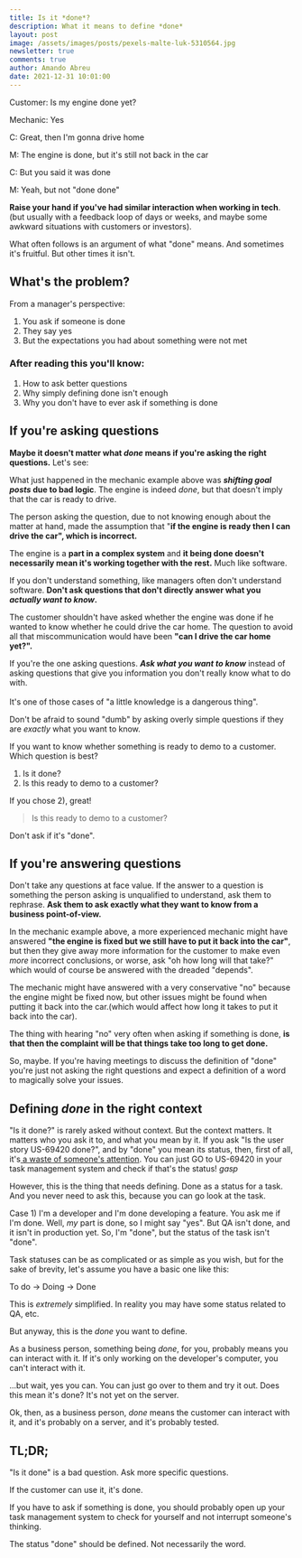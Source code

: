 ```yaml
---
title: Is it *done*?
description: What it means to define *done*
layout: post
image: /assets/images/posts/pexels-malte-luk-5310564.jpg
newsletter: true
comments: true
author: Amando Abreu
date: 2021-12-31 10:01:00
---
```

Customer: Is my engine done yet?

Mechanic: Yes

C: Great, then I'm gonna drive home

M: The engine is done, but it's still not back in the car

C: But you said it was done

M: Yeah, but not "done done"

**Raise your hand if you've had similar interaction when working in tech**. (but usually with a feedback loop of days or weeks, and maybe some awkward situations with customers or investors). 

What often follows is an argument of what "done" means. And sometimes it's fruitful. But other times it isn't. 

## What's the problem?

From a manager's perspective:

1. You ask if someone is done
2. They say yes
3. But the expectations you had about something were not met

### After reading this you'll know:

1. How to ask better questions
2. Why simply defining done isn't enough
3. Why you don't have to ever ask if something is done

## If you're asking questions

**Maybe it doesn't matter what *done* means if you're asking the right questions.** Let's see:

What just happened in the mechanic example above was ***shifting goal posts* due to bad logic**. The engine is indeed *done*, but that doesn't imply that the car is ready to drive. 

The person asking the question, due to not knowing enough about the matter at hand, made the assumption that "**if the engine is ready then I can drive the car", which is incorrect.** 

The engine is a **part in a complex system** and **it being done doesn't necessarily mean it's working together with the rest.** Much like software.

If you don't understand something, like managers often don't understand software. **Don't ask questions that don't directly answer what you *actually want to know*.**

The customer shouldn't have asked whether the engine was done if he wanted to know whether he could drive the car home. The question to avoid all that miscommunication would have been **"can I drive the car home yet?".**

If you're the one asking questions. ***Ask what you want to know*** instead of asking questions that give you information you don't really know what to do with. \
\
It's one of those cases of "a little knowledge is a dangerous thing". 

Don't be afraid to sound "dumb" by asking overly simple questions if they are *exactly* what you want to know.

If you want to know whether something is ready to demo to a customer. Which question is best?

1. Is it done?
2. Is this ready to demo to a customer?

If you chose 2), great!

> Is this ready to demo to a customer?

Don't ask if it's "done". 

## If you're answering questions

Don't take any questions at face value. If the answer to a question is something the person asking is unqualified to understand, ask them to rephrase. **Ask them to ask exactly what they want to know from a business point-of-view.**

In the mechanic example above, a more experienced mechanic might have answered **"the engine is fixed but we still have to put it back into the car"**, but then they give away more information for the customer to make even *more* incorrect conclusions, or worse, ask "oh how long will that take?" which would of course be answered with the dreaded "depends".

The mechanic might have answered with a very conservative "no" because the engine might be fixed now, but other issues might be found when putting it back into the car.(which would affect how long it takes to put it back into the car).

The thing with hearing "no" very often when asking if something is done, **is that then the complaint will be that things take too long to get done.** 

So, maybe. If you're having meetings to discuss the definition of "done" you're just not asking the right questions and expect a definition of a word to magically solve your issues.

## Defining *done* in the right context

"Is it done?" is rarely asked without context. But the context matters. It matters who you ask it to, and what you mean by it. If you ask "Is the user story US-69420 done?", and by "done" you mean its status, then, first of all, it's[ a waste of someone's attention](https://amandoabreu.medium.com/you-dont-understand-your-software-engineers-53442ca0805a). You can just GO to US-69420 in your task management system and check if that's the status! *gasp*

However, this is the thing that needs defining. Done as a status for a task. And you never need to ask this, because you can go look at the task.

Case 1) I'm a developer and I'm done developing a feature. You ask me if I'm done. Well, *my* part is done, so I might say "yes". But QA isn't done, and it isn't in production yet. So, I'm "done", but the status of the task isn't "done".

Task statuses can be as complicated or as simple as you wish, but for the sake of brevity, let's assume you have a basic one like this:

To do -> Doing -> Done

This is *extremely* simplified. In reality you may have some status related to QA, etc.

But anyway, this is the *done* you want to define.

As a business person, something being *done*, for you, probably means you can interact with it. If it's only working on the developer's computer, you can't interact with it.

...but wait, yes you can. You can just go over to them and try it out. Does this mean it's done? It's not yet on the server.

Ok, then, as a business person, *done* means the customer can interact with it, and it's probably on a server, and it's probably tested.

## TL;DR;

"Is it done" is a bad question. Ask more specific questions.

If the customer can use it, it's done.

If you have to ask if something is done, you should probably open up your task management system to check for yourself and not interrupt someone's thinking. 

The status "done" should be defined. Not necessarily the word.